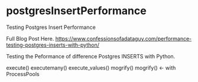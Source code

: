 # postgresInsertPerformance
Testing Postgres Insert Performance

Full Blog Post Here.
https://www.confessionsofadataguy.com/performance-testing-postgres-inserts-with-python/

Testing the Peformance of difference Postgres INSERTS with Python.

execute()
executemany()
execute_values()
mogrify()
mogrify() <- with ProcessPools
